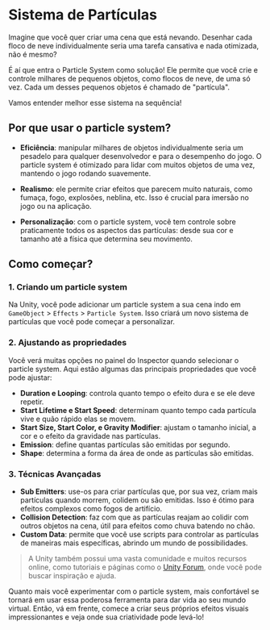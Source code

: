 # Sistema de Partículas

Imagine que você quer criar uma cena que está nevando. Desenhar cada floco de neve individualmente seria uma tarefa cansativa e nada otimizada, não é mesmo?

É aí que entra o Particle System como solução! Ele permite que você crie e controle milhares de pequenos objetos, como flocos de neve, de uma só vez. Cada um desses pequenos objetos é chamado de "partícula". 

Vamos entender melhor esse sistema na sequência!

## Por que usar o particle system?

* **Eficiência**: manipular milhares de objetos individualmente seria um pesadelo para qualquer desenvolvedor e para o desempenho do jogo. O particle system é otimizado para lidar com muitos objetos de uma vez, mantendo o jogo rodando suavemente.

* **Realismo**: ele permite criar efeitos que parecem muito naturais, como fumaça, fogo, explosões, neblina, etc. Isso é crucial para imersão no jogo ou na aplicação.

* **Personalização**: com o particle system, você tem controle sobre praticamente todos os aspectos das partículas: desde sua cor e tamanho até a física que determina seu movimento.

## Como começar?

### 1. Criando um particle system

Na Unity, você pode adicionar um particle system a sua cena indo em `GameObject` > `Effects` > `Particle System`. Isso criará um novo sistema de partículas que você pode começar a personalizar.

### 2. Ajustando as propriedades

Você verá muitas opções no painel do Inspector quando selecionar o particle system. Aqui estão algumas das principais propriedades que você pode ajustar:

- **Duration e Looping**: controla quanto tempo o efeito dura e se ele deve repetir.
- **Start Lifetime e Start Speed**: determinam quanto tempo cada partícula vive e quão rápido elas se movem.
- **Start Size, Start Color, e Gravity Modifier**: ajustam o tamanho inicial, a cor e o efeito da gravidade nas partículas.
- **Emission**: define quantas partículas são emitidas por segundo.
- **Shape**: determina a forma da área de onde as partículas são emitidas.

### 3. Técnicas Avançadas

- **Sub Emitters**: use-os para criar partículas que, por sua vez, criam mais partículas quando morrem, colidem ou são emitidas. Isso é ótimo para efeitos complexos como fogos de artifício.
- **Collision Detection**: faz com que as partículas reajam ao colidir com outros objetos na cena, útil para efeitos como chuva batendo no chão.
- **Custom Data**: permite que você use scripts para controlar as partículas de maneiras mais específicas, abrindo um mundo de possibilidades.

> A Unity também possui uma vasta comunidade e muitos recursos online, como tutoriais e páginas como o [Unity Forum](https://forum.unity.com/), onde você pode buscar inspiração e ajuda.

Quanto mais você experimentar com o particle system, mais confortável se tornará em usar essa poderosa ferramenta para dar vida ao seu mundo virtual. Então, vá em frente, comece a criar seus próprios efeitos visuais impressionantes e veja onde sua criatividade pode levá-lo!